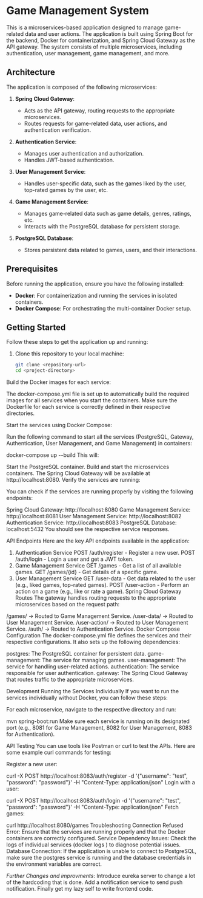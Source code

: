 # Game Management System

This is a microservices-based application designed to manage game-related data and user actions. The application is built using Spring Boot for the backend, Docker for containerization, and Spring Cloud Gateway as the API gateway. The system consists of multiple microservices, including authentication, user management, game management, and more.

## Architecture

The application is composed of the following microservices:

1. **Spring Cloud Gateway**: 
   - Acts as the API gateway, routing requests to the appropriate microservices.
   - Routes requests for game-related data, user actions, and authentication verification.

2. **Authentication Service**: 
   - Manages user authentication and authorization.
   - Handles JWT-based authentication.

3. **User Management Service**: 
   - Handles user-specific data, such as the games liked by the user, top-rated games by the user, etc.

4. **Game Management Service**: 
   - Manages game-related data such as game details, genres, ratings, etc.
   - Interacts with the PostgreSQL database for persistent storage.

5. **PostgreSQL Database**: 
   - Stores persistent data related to games, users, and their interactions.

## Prerequisites

Before running the application, ensure you have the following installed:

- **Docker**: For containerization and running the services in isolated containers.
- **Docker Compose**: For orchestrating the multi-container Docker setup.

## Getting Started

Follow these steps to get the application up and running:

1. Clone this repository to your local machine:

   ```bash
   git clone <repository-url>
   cd <project-directory>
Build the Docker images for each service:

The docker-compose.yml file is set up to automatically build the required images for all services when you start the containers. Make sure the Dockerfile for each service is correctly defined in their respective directories.

Start the services using Docker Compose:

Run the following command to start all the services (PostgreSQL, Gateway, Authentication, User Management, and Game Management) in containers:


docker-compose up --build
This will:

Start the PostgreSQL container.
Build and start the microservices containers.
The Spring Cloud Gateway will be available at http://localhost:8080.
Verify the services are running:

You can check if the services are running properly by visiting the following endpoints:

Spring Cloud Gateway: http://localhost:8080
Game Management Service: http://localhost:8081
User Management Service: http://localhost:8082
Authentication Service: http://localhost:8083
PostgreSQL Database: localhost:5432
You should see the respective service responses.

API Endpoints
Here are the key API endpoints available in the application:

1. Authentication Service
POST /auth/register - Register a new user.
POST /auth/login - Login a user and get a JWT token.
2. Game Management Service
GET /games - Get a list of all available games.
GET /games/{id} - Get details of a specific game.
3. User Management Service
GET /user-data - Get data related to the user (e.g., liked games, top-rated games).
POST /user-action - Perform an action on a game (e.g., like or rate a game).
Spring Cloud Gateway Routes
The gateway handles routing requests to the appropriate microservices based on the request path:

/games/ -> Routed to Game Management Service.
/user-data/ -> Routed to User Management Service.
/user-action/ -> Routed to User Management Service.
/auth/ -> Routed to Authentication Service.
Docker Compose Configuration
The docker-compose.yml file defines the services and their respective configurations. It also sets up the following dependencies:

postgres: The PostgreSQL container for persistent data.
game-management: The service for managing games.
user-management: The service for handling user-related actions.
authentication: The service responsible for user authentication.
gateway: The Spring Cloud Gateway that routes traffic to the appropriate microservices.



Development
Running the Services Individually
If you want to run the services individually without Docker, you can follow these steps:

For each microservice, navigate to the respective directory and run:

mvn spring-boot:run
Make sure each service is running on its designated port (e.g., 8081 for Game Management, 8082 for User Management, 8083 for Authentication).

API Testing
You can use tools like Postman or curl to test the APIs. Here are some example curl commands for testing:

Register a new user:


curl -X POST http://localhost:8083/auth/register -d '{"username": "test", "password": "password"}' -H "Content-Type: application/json"
Login with a user:

curl -X POST http://localhost:8083/auth/login -d '{"username": "test", "password": "password"}' -H "Content-Type: application/json"
Fetch games:


curl http://localhost:8080/games
Troubleshooting
Connection Refused Error: Ensure that the services are running properly and that the Docker containers are correctly configured.
Service Dependency Issues: Check the logs of individual services (docker logs <container-name>) to diagnose potential issues.
Database Connection: If the application is unable to connect to PostgreSQL, make sure the postgres service is running and the database credentials in the environment variables are correct.



*Further Changes and improvments*: Introduce eureka server to change a lot of the hardcoding that is done. Add a notification service to send push notification. Finally get my lazy self to write frontend code.
